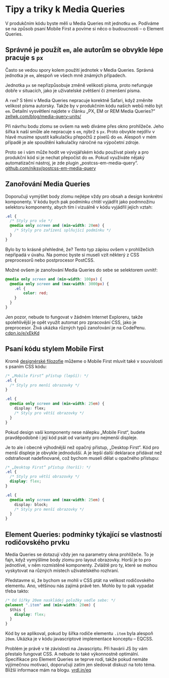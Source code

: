 # Tipy a triky k Media Queries

V produkčním kódu byste měli u Media Queries mít jednotku `em`. Podíváme se na způsob psaní Mobile First a povíme si něco o budoucnosti – o Element Queries.


## Správné je použít `em`, ale autorům se obvykle lépe pracuje s `px`

Často se vedou spory kolem použití jednotek v Media Queries. Správná jednotka je `em`, alespoň ve všech mně známých případech.

Jednotka `px` se nepřizpůsobuje změně velikosti písma, proto nefunguje dobře v situacích, jako je uživatelské zvětšení či zmenšení písma.

A `rem`? S těmi v Media Queries nepracuje korektně Safari, když změníte velikost písma autorsky. Takže by v produkčním kódu našich webů mělo být `em`. Detailní vysvětlení najdete v článku „PX, EM or REM Media Queries?“ [zellwk.com/blog/media-query-units/](https://zellwk.com/blog/media-query-units/)

Při návrhu bodu zlomu se ovšem na web díváme přes okno prohlížeče. Jeho šířka k naší smůle ale nepracuje s `em`, nýbrž s `px`. Proto obvykle nejdřív v hlavě musíme spustit kalkulačku přepočtů z pixelů do `em`. Alespoň v mém případě je ale spouštění kalkulačky náročné na výpočetní zdroje. 

Proto se i vám může hodit ve vývojářském kódu používat pixely a pro produkční kód si je nechat přepočíst do `em`. Pokud využíváte nějaký automatizační nástroj, je zde plugin „postcss-em-media-query“. [github.com/niksy/postcss-em-media-query](https://github.com/niksy/postcss-em-media-query)


## Zanořování Media Queries

Doporučuji vymýšlet body zlomu nejlépe vždy pro obsah a design konkrétní komponenty. V kódu bych pak podmínku chtěl vyjádřit jako podmnožinu selektoru komponenty, abych tím i vizuálně v kódu vyjádřil jejich vztah:

```css
.el {
  /* Styly pro vše */
  @media only screen and (min-width: 20em) { 
    /* Styly pro zařízení splňující podmínku */
  }  
}
```

Bylo by to krásně přehledné, že? Tento typ zápisu ovšem v prohlížečích nepřipadá v úvahu. Na pomoc byste si museli vzít některý z CSS preprocesorů nebo postprocesor PostCSS. 

Možné ovšem je zanořování Media Queries do sebe se selektorem uvnitř:

```css
@media only screen and (min-width: 100px) {
  @media only screen and (max-width: 3000px) {
    .el {
        color: red;
    }
  }  
}
```

Jen pozor, nebude to fungovat v žádném Internet Exploreru, takže spolehlivější je opět využít automat pro zpracování CSS, jako je preprocesor. Živá ukázka různých typů zanořování je na CodePenu. [cdpn.io/e/xEkKd](https://codepen.io/machal/pen/xEkKd)


## Psaní kódu stylem Mobile First

Kromě [designérské filozofie](mobile-first.md) můžeme o Mobile First mluvit také v souvislosti s psaním CSS kódu:

```css
/* „Mobile First“ přístup (lepší): */
.el {
  /* Styly pro menší obrazovky */
}

.el {
  @media only screen and (min-width: 25em) { 
    display: flex;
    /* Styly pro větší obrazovky */
  }  
}
```

Pokud design vaší komponenty nese nálepku „Mobile First“, budete pravděpodobně i její kód psát od varianty pro nejmenší displeje. 

Je to ale i obecně výhodnější než opačný přístup, „Desktop First“. Kód pro menší displeje je obvykle jednodušší. A je lepší další deklarace přidávat než odstraňovat nadefinované, což bychom museli dělat u opačného přístupu:

```css
/* „Desktop First“ přístup (horší): */
.el {
  /* Styly pro větší obrazovky */
  display: flex;
}

.el {
  @media only screen and (max-width: 25em) { 
    display: block;
    /* Styly pro menší obrazovky */
  }  
}
```

## Element Queries: podmínky týkající se vlastností rodičovského prvku

Media Queries se dotazují vždy jen na parametry okna prohlížeče. To je fajn, když vymýšlíme body zlomu pro layout obrazovky. Horší je to pro jednotlivé, v něm rozmístěné komponenty. Zvláště pro ty, které se mohou vyskytovat na různých místech uživatelského rozhraní.

Představme si, že bychom se mohli v CSS ptát na velikost rodičovského elementu. Ano, většinou nás zajímá právě ten. Mohlo by to pak vypadat třeba takto:

```css
/* Od šířky 20em naskládej položky vedle sebe: */
@element ".item" and (min-width: 20em) {  
  $this {
    display: flex;
  }
}
```

Kód by se aplikoval, pokud by šířka rodiče elementu `.item` byla alespoň `20em`. Ukázka je v kódu javascriptové implementace konceptu – EQCSS.

Problém je právě v té závislosti na Javascriptu. Při havárii JS by vám přestalo fungovat CSS. A nebude to také výkonnostně optimální. Specifikace pro Element Queries se teprve rodí, takže pokud nemáte výjimečnou motivaci, doporučuji zatím jen sledovat diskuzi na toto téma. Bližší informace mám na blogu. [vrdl.in/eq](https://www.vzhurudolu.cz/prirucka/element-queries)

